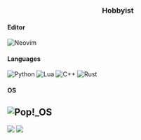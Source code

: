 <h3 align="center">Hobbyist</h3>

#### Editor
![Neovim](https://img.shields.io/badge/NeoVim-%2357A143.svg?&style=for-the-badge&logo=neovim&logoColor=white)</br>
#### Languages
![Python](https://img.shields.io/badge/Python-%233776AB.svg?&style=for-the-badge&logo=python&logoColor=white) ![Lua](https://img.shields.io/badge/lua-%232C2D72.svg?style=for-the-badge&logo=lua&logoColor=white) ![C++](https://img.shields.io/badge/C%2B%2B-%2300599C?style=for-the-badge&logo=Cplusplus) ![Rust](https://img.shields.io/badge/rust-%23000000.svg?style=for-the-badge&logo=rust&logoColor=white)<br>
#### OS
![Pop!_OS](https://img.shields.io/badge/Pop!__OS-%2348B9C7.svg?&style=for-the-badge&logo=pop!_os&logoColor=white)
---

![](https://github-readme-stats.vercel.app/api?username=LudoPinelli&count_private=true&theme=nord&show_icons=true)
![](https://github-readme-stats.vercel.app/api/top-langs/?username=LudoPinelli&theme=nord&layout=compact)
